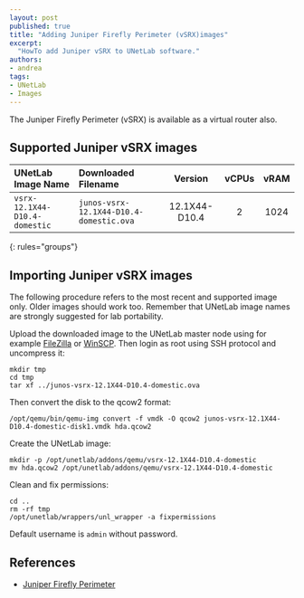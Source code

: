 ```yaml
---
layout: post
published: true
title: "Adding Juniper Firefly Perimeter (vSRX)images"
excerpt:
  "HowTo add Juniper vSRX to UNetLab software."
authors:
- andrea
tags:
- UNetLab
- Images
---
```

The Juniper Firefly Perimeter (vSRX) is available as a virtual router also.

## Supported Juniper vSRX images

| UNetLab Image Name | Downloaded Filename | Version | vCPUs | vRAM |
|:--|:--|:-:|:-:|:-:|
| `vsrx-12.1X44-D10.4-domestic` | `junos-vsrx-12.1X44-D10.4-domestic.ova` | 12.1X44-D10.4 | 2 | 1024 |
{: rules="groups"}

## Importing Juniper vSRX images

The following procedure refers to the most recent and supported image only. Older images should work too. Remember that UNetLab image names are strongly suggested for lab portability.

Upload the downloaded image to the UNetLab master node using for example [FileZilla](https://filezilla-project.org/ "FileZilla") or [WinSCP](http://winscp.net/ "WinSCP"). Then login as root using SSH protocol and uncompress it:

~~~
mkdir tmp
cd tmp
tar xf ../junos-vsrx-12.1X44-D10.4-domestic.ova
~~~

Then convert the disk to the qcow2 format:

~~~
/opt/qemu/bin/qemu-img convert -f vmdk -O qcow2 junos-vsrx-12.1X44-D10.4-domestic-disk1.vmdk hda.qcow2
~~~

Create the UNetLab image:

~~~
mkdir -p /opt/unetlab/addons/qemu/vsrx-12.1X44-D10.4-domestic
mv hda.qcow2 /opt/unetlab/addons/qemu/vsrx-12.1X44-D10.4-domestic
~~~

Clean and fix permissions:

~~~
cd ..
rm -rf tmp
/opt/unetlab/wrappers/unl_wrapper -a fixpermissions
~~~

Default username is `admin` without password.

## References

* [Juniper Firefly Perimeter](http://www.juniper.net/us/en/products-services/security/firefly-perimeter/ "Juniper Firefly Perimeter")
